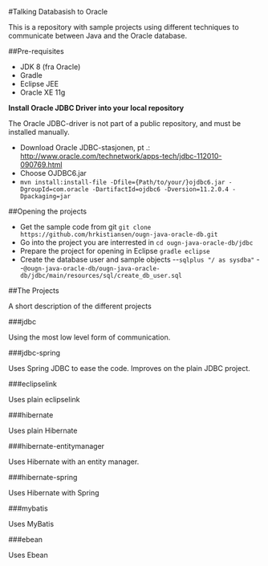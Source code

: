 #Talking Databasish to Oracle

This is a repository with sample projects using different techniques to communicate between Java and the Oracle database.

##Pre-requisites
- JDK 8 (fra Oracle)
- Gradle
- Eclipse JEE
- Oracle XE 11g

**Install Oracle JDBC Driver into your local repository**

The Oracle JDBC-driver is not part of a public repository, and must be installed manually.

- Download Oracle JDBC-stasjonen, pt .: http://www.oracle.com/technetwork/apps-tech/jdbc-112010-090769.html
- Choose OJDBC6.jar
- `mvn install:install-file -Dfile={Path/to/your/}ojdbc6.jar -DgroupId=com.oracle -DartifactId=ojdbc6 -Dversion=11.2.0.4 -Dpackaging=jar`

##Opening the projects

- Get the sample code from git `git clone https://github.com/hrkistiansen/ougn-java-oracle-db.git`
- Go into the project you are interrested in `cd ougn-java-oracle-db/jdbc`
- Prepare the project for opening in Eclipse `gradle eclipse`
- Create the database user and sample objects
--`sqlplus "/ as sysdba"`
--`@ougn-java-oracle-db/ougn-java-oracle-db/jdbc/main/resources/sql/create_db_user.sql`





##The Projects

A short description of the different projects

###jdbc

Using the most low level form of communication.

###jdbc-spring

Uses Spring JDBC to ease the code. Improves on the plain JDBC project.

###eclipselink

Uses plain eclipselink

###hibernate

Uses plain Hibernate

###hibernate-entitymanager

Uses Hibernate with an entity manager.

###hibernate-spring

Uses Hibernate with Spring

###mybatis

Uses MyBatis 

###ebean

Uses Ebean

